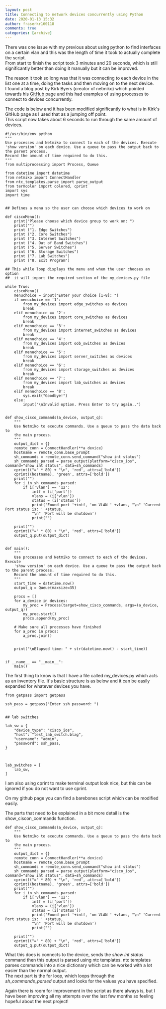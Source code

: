 ```yaml
---
layout: post
title: Connecting to network devices concurrently using Python
date: 2020-01-13 15:32
author: fraserkr160118
comments: true
categories: [archive]
---
```

<!-- wp:paragraph -->
<p>There was one issue with my previous </a>about using python to find interfaces on a certain vlan and this was the length of time it took to actually complete the script.<br>From start to finish the script took 3 minutes and 20 seconds, which is still significantly better than doing it manually but it can be improved.</p>
<!-- /wp:paragraph -->

<!-- wp:paragraph -->
<p>The reason it took so long was that it was connecting to each device in the list one at a time, doing the tasks and then moving on to the next device.<br>I found a blog post by Kirk Byers (creator of netmiko) which pointed towards his <a href="https://github.com/ktbyers/netmiko/tree/develop/examples/use_cases/case16_concurrency">GitHub </a>page and this had examples of using processes to connect to devices concurrently.</p>
<!-- /wp:paragraph -->

<!-- wp:paragraph -->
<p>The code is below and it has been modified significantly to what is in Kirk's GitHub page as I used that as a jumping off point.<br>This script now takes about 6 seconds to run through the same amount of devices.</p>
<!-- /wp:paragraph -->

<!-- wp:code -->
<pre class="wp-block-code"><code>#!/usr/bin/env python
"""
Use processes and Netmiko to connect to each of the devices. Execute
'show version' on each device. Use a queue to pass the output back to the parent process.
Record the amount of time required to do this.
"""
from multiprocessing import Process, Queue

from datetime import datetime
from netmiko import ConnectHandler
from ntc_templates.parse import parse_output
from termcolor import colored, cprint
import sys
import time


## Defines a menu so the user can choose which devices to work on

def ciscoMenu():
    print("Please choose which device group to work on: ")
    print("")
    print ("1. Edge Switches")
    print ("2. Core Switches")
    print ("3. Internet Switches")
    print ("4. Out of Band Switches")
    print ("5. Server Switches")
    print ("6. Storage Switches")
    print ("7. Lab Switches")
    print ("8. Exit Program")

## This while loop displays the menu and when the user chooses an option
##  it will import the required section of the my_devices.py file

while True:
    ciscoMenu()
    menuchoice = input("Enter your choice &#091;1-8]: ")
    if menuchoice == '1':
        from my_devices import edge_switches as devices
        break
    elif menuchoice == '2':
        from my_devices import core_switches as devices
        break
    elif menuchoice == '3':
        from my_devices import internet_switches as devices
        break
    elif menuchoice == '4':
        from my_devices import oob_switches as devices   
        break
    elif menuchoice == '5':
        from my_devices import server_switches as devices
        break
    elif menuchoice == '6':
        from my_devices import storage_switches as devices
        break
    elif menuchoice == '7':
        from my_devices import lab_switches as devices
        break
    elif menuchoice == '8':
        sys.exit("Goodbye!")
    else:
        input("\nInvalid option. Press Enter to try again..")


def show_cisco_commands(a_device, output_q):
    """
    Use Netmiko to execute commands. Use a queue to pass the data back to
    the main process.
    """
    output_dict = {}
    remote_conn = ConnectHandler(**a_device)
    hostname = remote_conn.base_prompt
    sh_commands = remote_conn.send_command("show int status")
    sh_commands_parsed = parse_output(platform="cisco_ios", command="show int status", data=sh_commands)
    cprint(("=" * 80) + "\n", 'red', attrs=&#091;'bold'])
    cprint((hostname), 'green', attrs=&#091;'bold'])
    print("")
    for i in sh_commands_parsed:
        if i&#091;'vlan'] == '12':
            intf = (i&#091;'port'])
            vlans = (i&#091;'vlan'])
            status = (i&#091;'status'])
            print('Found port '+intf, 'on VLAN ' +vlans, "\n" 'Current Port status is: ' +status, 
            "\n" 'Port will be shutdown')
            print("")

    print("")
    cprint(("=" * 80) + "\n", 'red', attrs=&#091;'bold'])
    output_q.put(output_dict)


def main():
    """
    Use processes and Netmiko to connect to each of the devices. Execute
    'show version' on each device. Use a queue to pass the output back to the parent process.
    Record the amount of time required to do this.
    """
    start_time = datetime.now()
    output_q = Queue(maxsize=35)

    procs = &#091;]
    for a_device in devices:
        my_proc = Process(target=show_cisco_commands, args=(a_device, output_q))
        my_proc.start()
        procs.append(my_proc)

    # Make sure all processes have finished
    for a_proc in procs:
        a_proc.join()


    print("\nElapsed time: " + str(datetime.now() - start_time))


if __name__ == "__main__":
    main()
</code></pre>
<!-- /wp:code -->

<!-- wp:paragraph -->
<p>The first thing to know is that I have a file called my_devices.py which acts as an inventory file. It's basic structure is as below and it can be easily expanded for whatever devices you have.</p>
<!-- /wp:paragraph -->

<!-- wp:code -->
<pre class="wp-block-code"><code>from getpass import getpass

ssh_pass = getpass("Enter ssh password: ")


## lab switches

lab_sw = {
    "device_type": "cisco_ios",
    "host": "test_lab_switch.blag",
    "username": "admin",
    "password": ssh_pass,
}



lab_switches = &#091;
    lab_sw,
]</code></pre>
<!-- /wp:code -->

<!-- wp:paragraph -->
<p>I am also using cprint to make terminal output look nice, but this can be ignored if you do not want to use cprint.</p>
<!-- /wp:paragraph -->

<!-- wp:paragraph -->
<p>On my github page you can find a barebones script which can be modified easily.</p>
<!-- /wp:paragraph -->

<!-- wp:paragraph -->
<p>The parts that need to be explained in a bit more detail is the show_ciscon_commands function.</p>
<!-- /wp:paragraph -->

<!-- wp:code -->
<pre class="wp-block-code"><code>def show_cisco_commands(a_device, output_q):
    """
    Use Netmiko to execute commands. Use a queue to pass the data back to
    the main process.
    """
    output_dict = {}
    remote_conn = ConnectHandler(**a_device)
    hostname = remote_conn.base_prompt
    sh_commands = remote_conn.send_command("show int status")
    sh_commands_parsed = parse_output(platform="cisco_ios", command="show int status", data=sh_commands)
    cprint(("=" * 80) + "\n", 'red', attrs=&#091;'bold'])
    cprint((hostname), 'green', attrs=&#091;'bold'])
    print("")
    for i in sh_commands_parsed:
        if i&#091;'vlan'] == '12':
            intf = (i&#091;'port'])
            vlans = (i&#091;'vlan'])
            status = (i&#091;'status'])
            print('Found port '+intf, 'on VLAN ' +vlans, "\n" 'Current Port status is: ' +status, 
            "\n" 'Port will be shutdown')
            print("")

    print("")
    cprint(("=" * 80) + "\n", 'red', attrs=&#091;'bold'])
    output_q.put(output_dict)
</code></pre>
<!-- /wp:code -->

<!-- wp:paragraph -->
<p>What this does is connects to the device, sends the <em>show int status</em> command  then this output is parsed using ntc templates. ntc templates parses commands into a nice dictionary which can be worked with a lot easier than the normal output.<br>The next part is the for loop, which loops through the <em>sh_commands_parsed </em>output and looks for the values you have specified.</p>
<!-- /wp:paragraph -->

<!-- wp:paragraph -->
<p>Again there is room for improvement in the script as there always is, but I have been improving all my attempts over the last few months so feeling hopeful about the next project!</p>
<!-- /wp:paragraph -->

